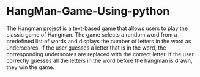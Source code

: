 # HangMan-Game-Using-python

The Hangman project is a text-based game that allows users to play the classic game of Hangman.
The game selects a random word from a predefined list of words and displays the number of letters in the word as underscores.
If the user guesses a letter that is in the word, the corresponding underscores are replaced with the correct letter.
If the user correctly guesses all the letters in the word before the hangman is drawn, they win the game.
